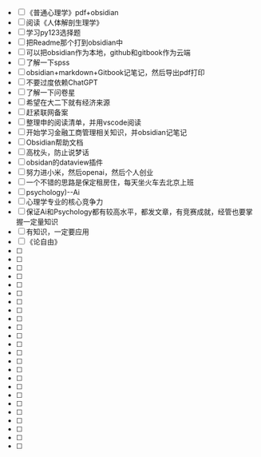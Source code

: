 - [ ] 《普通心理学》pdf+obsidian
- [ ] 阅读《人体解剖生理学》
- [ ] 学习py123选择题
- [ ] 把Readme那个打到obsidian中
- [ ] 可以把obsidian作为本地，github和gitbook作为云端
- [ ] 了解一下spss
- [ ] obsidian+markdown+Gitbook记笔记，然后导出pdf打印
- [ ] 不要过度依赖ChatGPT
- [ ] 了解一下问卷星
- [ ] 希望在大二下就有经济来源
- [ ] 赶紧联网备案
- [ ] 整理申的阅读清单，并用vscode阅读
- [ ] 开始学习金融工商管理相关知识，并obsidian记笔记
- [ ] Obsidian帮助文档
- [ ] 高枕头，防止说梦话
- [ ] obsidan的dataview插件
- [ ] 努力进小米，然后openai，然后个人创业
- [ ] 一个不错的思路是保定租房住，每天坐火车去北京上班
- [ ] psychology)--Ai
- [ ] 心理学专业的核心竞争力
- [ ] 保证Ai和Psychology都有较高水平，都发文章，有竞赛成就，经管也要掌握一定量知识
- [ ] 有知识，一定要应用
- [ ] 《论自由》
- [ ] 
- [ ] 
- [ ] 
- [ ] 
- [ ] 
- [ ] 
- [ ] 
- [ ] 
- [ ] 
- [ ] 
- [ ] 
- [ ] 
- [ ] 
- [ ] 
- [ ] 
- [ ] 
- [ ] 
- [ ] 
- [ ] 
- [ ] 
- [ ] 
- [ ] 
- [ ] 
- [ ] 
